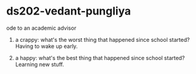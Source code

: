 # ds202-vedant-pungliya
ode to an academic advisor

1. a crappy: what's the worst thing that happened since school started?
             Having to wake up early.
           
1. a happy: what's the best thing that happened since school started?
            Learning new stuff.

